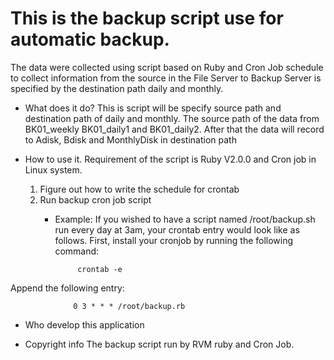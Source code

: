 # This is the backup script use for automatic backup. 

The data were collected using  script based on Ruby and Cron Job schedule to collect information from the source in the File Server to Backup Server is specified by the destination path daily and monthly.

- What does it do? 
    This is script will be specify source path and destination path of daily and
monthly. The source path of the data from BK01_weekly
BK01_daily1 and BK01_daily2. After that the data will record to Adisk, Bdisk and MonthlyDisk in destination path

- How to use it. 
    Requirement of the script is Ruby V2.0.0 and Cron job in Linux system.
    1. Figure out how to write the schedule for crontab
    2. Run backup cron job script 
       - Example: If you wished to have a script named /root/backup.sh run every day at 3am, your crontab entry would look like as follows. First, install your cronjob by running the following command:

                  crontab -e

Append the following entry:

                  0 3 * * * /root/backup.rb

- Who develop this application

- Copyright info
    The backup script run by RVM ruby and Cron Job.
